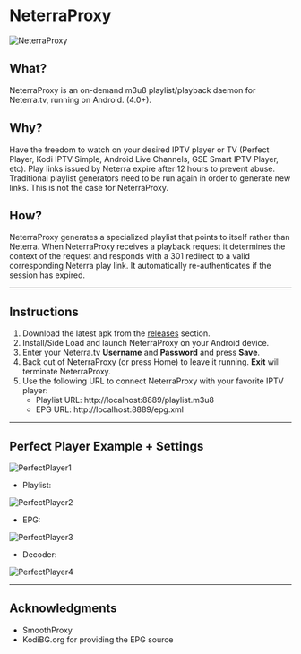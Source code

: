 # NeterraProxy

![NeterraProxy](https://raw.githubusercontent.com/sgloutnikov/NeterraProxy/master/app/src/main/res/mipmap-xxhdpi/ic_launcher.png)

## What?
NeterraProxy is an on-demand m3u8 playlist/playback daemon for Neterra.tv, running on Android. (4.0+).

## Why?
Have the freedom to watch on your desired IPTV player or TV (Perfect Player, Kodi IPTV Simple, Android Live Channels, GSE Smart IPTV Player, etc). Play links issued by Neterra expire after 12 hours to prevent abuse. Traditional playlist generators need to be run again in order to generate new links. This is not the case for NeterraProxy.

## How?
NeterraProxy generates a specialized playlist that points to itself rather than Neterra. When NeterraProxy receives a playback request it determines the context of the request and responds with a 301 redirect to a valid corresponding Neterra play link. It automatically re-authenticates if the session has expired.

---
## Instructions
1) Download the latest apk from the [releases](https://github.com/sgloutnikov/NeterraProxy/releases) section.
2) Install/Side Load and launch NeterraProxy on your Android device. 
3) Enter your Neterra.tv **Username** and **Password** and press **Save**.
4) Back out of NeterraProxy (or press Home) to leave it running. **Exit** will terminate NeterraProxy.
5) Use the following URL to connect NeterraProxy with your favorite IPTV player:
    * Playlist URL: http://localhost:8889/playlist.m3u8
    * EPG URL: http://localhost:8889/epg.xml
---
## Perfect Player Example + Settings
![PerfectPlayer1](https://raw.githubusercontent.com/sgloutnikov/NeterraProxy/master/pp1.png)

* Playlist:

![PerfectPlayer2](https://raw.githubusercontent.com/sgloutnikov/NeterraProxy/master/pp2.png)

* EPG:

![PerfectPlayer3](https://raw.githubusercontent.com/sgloutnikov/NeterraProxy/master/pp3.png)

* Decoder:

![PerfectPlayer4](https://raw.githubusercontent.com/sgloutnikov/NeterraProxy/master/pp4.png)

---
## Acknowledgments
* SmoothProxy
* KodiBG.org for providing the EPG source
